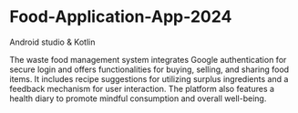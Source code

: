 # Food-Application-App-2024
Android studio & Kotlin 

The waste food management system integrates Google authentication for secure login and offers functionalities
for buying, selling, and sharing food items. It includes recipe suggestions for utilizing surplus ingredients and a
feedback mechanism for user interaction. The platform also features a health diary to promote mindful
consumption and overall well-being.
